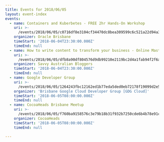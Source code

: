 ```yaml
---
title: Events for 2018/06/05
layout: event-index
events:
  - name: Containers and Kuberbetes - FREE 2hr Hands-On Workshop
    uri: >-
      /events/2018/06/05/c0716df8e3104cf34470dc8bea309599c6c521a22d94a3fce6885644b48cc164
    organizer: Oracle Brisbane
    timeStart: '2018-06-04T23:30:00.000Z'
    timeEnd: null
  - name: How to write content to transform your business - Online Masterclass
    uri: >-
      /events/2018/06/05/dfb8a90df804576d9db99210e2119bc2d4a1fab94f2f6a5418deabac13593356
    organizer: Savvy Australian Bloggers
    timeStart: '2018-06-04T23:30:00.000Z'
    timeEnd: null
  - name: Google Developer Group
    uri: >-
      /events/2018/06/05/1264243fbc12162ed1b77eda5ded0eb72178f19099d2e555b9a8e24ec03e062a
    organizer: 'Brisbane Google Cloud Developer Group [GDG Cloud]'
    timeStart: '2018-06-05T08:00:00.000Z'
    timeEnd: null
  - name: CocoaHeads Brisbane Meetup
    uri: >-
      /events/2018/06/05/f760ba9158576c3e79b18b31f932b7250cde6b4b78e91ca0ad2b6571b6e2bfa1
    organizer: CocoaHeads
    timeStart: '2018-06-05T08:00:00.000Z'
    timeEnd: null

---
```

